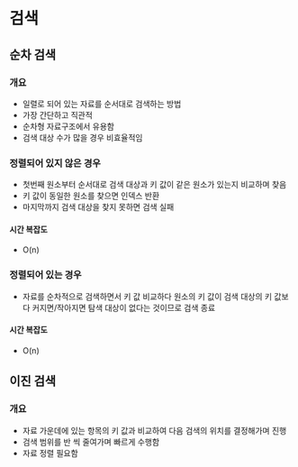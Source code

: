 # 검색

## 순차 검색

### 개요

- 일렬로 되어 있는 자료를 순서대로 검색하는 방법
- 가장 간단하고 직관적
- 순차형 자료구조에서 유용함
- 검색 대상 수가 많을 경우 비효율적임



### 정렬되어 있지 않은 경우

- 첫번째 원소부터 순서대로 검색 대상과 키 값이 같은 원소가 있는지 비교하며 찾음
- 키 값이 동일한 원소를 찾으면 인덱스 반환
- 마지막까지 검색 대상을 찾지 못하면 검색 실패

#### 시간 복잡도

- O(n)



### 정렬되어 있는 경우

- 자료를 순차적으로 검색하면서 키 값 비교하다 원소의 키 값이 검색 대상의 키 값보다 커지면/작아지면 탐색 대상이 없다는 것이므로 검색 종료

#### 시간 복잡도

- O(n)



## 이진 검색

### 개요

- 자료 가운데에 있는 항목의 키 값과 비교하여 다음 검색의 위치를 결정해가며 진행
- 검색 범위를 반 씩 줄여가며 빠르게 수행함
- 자료 정렬 필요함